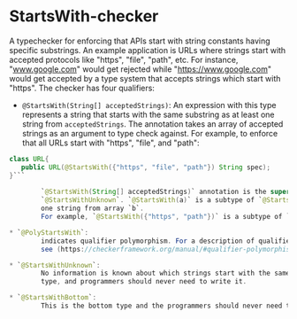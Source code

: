 # StartsWith-checker
A typechecker for enforcing that APIs start with string constants having specific substrings. An example application
is URLs where strings start with accepted protocols like "https", "file", "path", etc.
For instance, "www.google.com" would get rejected while "https://www.google.com" would get accepted by a type system
that accepts strings which start with "https".
The checker has four qualifiers:
* `@StartsWith(String[] acceptedStrings)`:
        An expression with this type represents a string that starts with the same substring as at least one string from
        `acceptedStrings`. The annotation takes an array of accepted strings as an argument to type check against.
        For example, to enforce that all URLs start with "https", "file", and "path":
        
```java
class URL{
   public URL(@StartsWith({"https", "file", "path"}) String spec);
}```
        
        `@StartsWith(String[] acceptedStrings)` annotation is the super type of `@StartsWithBottom` and the subtype of
        `@StartsWithUnknown`. `@StartsWith(a)` is a subtype of `@StartsWith(b)` if all strings in array `a` start with atleast
        one string from array `b`.
        For example, `@StartsWith({"https", "path"})` is a subtype of `@StartsWith({"h", "p"})`.

* `@PolyStartsWith`:
        indicates qualifier polymorphism. For a description of qualifier polymorphism, 
        see (https://checkerframework.org/manual/#qualifier-polymorphism).

* `@StartsWithUnknown`:
        No information is known about which strings start with the same substring as the expression. This is the top
        type, and programmers should never need to write it.

* `@StartsWithBottom`:
        This is the bottom type and the programmers should never need to write it.
